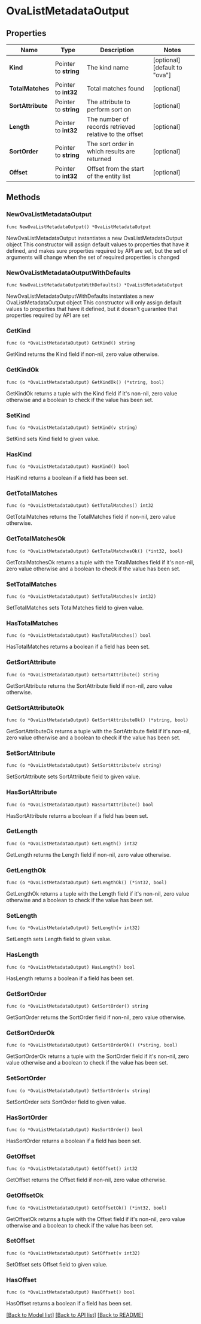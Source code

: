 # OvaListMetadataOutput

## Properties

Name | Type | Description | Notes
------------ | ------------- | ------------- | -------------
**Kind** | Pointer to **string** | The kind name | [optional] [default to "ova"]
**TotalMatches** | Pointer to **int32** | Total matches found | [optional] 
**SortAttribute** | Pointer to **string** | The attribute to perform sort on | [optional] 
**Length** | Pointer to **int32** | The number of records retrieved relative to the offset | [optional] 
**SortOrder** | Pointer to **string** | The sort order in which results are returned | [optional] 
**Offset** | Pointer to **int32** | Offset from the start of the entity list | [optional] 

## Methods

### NewOvaListMetadataOutput

`func NewOvaListMetadataOutput() *OvaListMetadataOutput`

NewOvaListMetadataOutput instantiates a new OvaListMetadataOutput object
This constructor will assign default values to properties that have it defined,
and makes sure properties required by API are set, but the set of arguments
will change when the set of required properties is changed

### NewOvaListMetadataOutputWithDefaults

`func NewOvaListMetadataOutputWithDefaults() *OvaListMetadataOutput`

NewOvaListMetadataOutputWithDefaults instantiates a new OvaListMetadataOutput object
This constructor will only assign default values to properties that have it defined,
but it doesn't guarantee that properties required by API are set

### GetKind

`func (o *OvaListMetadataOutput) GetKind() string`

GetKind returns the Kind field if non-nil, zero value otherwise.

### GetKindOk

`func (o *OvaListMetadataOutput) GetKindOk() (*string, bool)`

GetKindOk returns a tuple with the Kind field if it's non-nil, zero value otherwise
and a boolean to check if the value has been set.

### SetKind

`func (o *OvaListMetadataOutput) SetKind(v string)`

SetKind sets Kind field to given value.

### HasKind

`func (o *OvaListMetadataOutput) HasKind() bool`

HasKind returns a boolean if a field has been set.

### GetTotalMatches

`func (o *OvaListMetadataOutput) GetTotalMatches() int32`

GetTotalMatches returns the TotalMatches field if non-nil, zero value otherwise.

### GetTotalMatchesOk

`func (o *OvaListMetadataOutput) GetTotalMatchesOk() (*int32, bool)`

GetTotalMatchesOk returns a tuple with the TotalMatches field if it's non-nil, zero value otherwise
and a boolean to check if the value has been set.

### SetTotalMatches

`func (o *OvaListMetadataOutput) SetTotalMatches(v int32)`

SetTotalMatches sets TotalMatches field to given value.

### HasTotalMatches

`func (o *OvaListMetadataOutput) HasTotalMatches() bool`

HasTotalMatches returns a boolean if a field has been set.

### GetSortAttribute

`func (o *OvaListMetadataOutput) GetSortAttribute() string`

GetSortAttribute returns the SortAttribute field if non-nil, zero value otherwise.

### GetSortAttributeOk

`func (o *OvaListMetadataOutput) GetSortAttributeOk() (*string, bool)`

GetSortAttributeOk returns a tuple with the SortAttribute field if it's non-nil, zero value otherwise
and a boolean to check if the value has been set.

### SetSortAttribute

`func (o *OvaListMetadataOutput) SetSortAttribute(v string)`

SetSortAttribute sets SortAttribute field to given value.

### HasSortAttribute

`func (o *OvaListMetadataOutput) HasSortAttribute() bool`

HasSortAttribute returns a boolean if a field has been set.

### GetLength

`func (o *OvaListMetadataOutput) GetLength() int32`

GetLength returns the Length field if non-nil, zero value otherwise.

### GetLengthOk

`func (o *OvaListMetadataOutput) GetLengthOk() (*int32, bool)`

GetLengthOk returns a tuple with the Length field if it's non-nil, zero value otherwise
and a boolean to check if the value has been set.

### SetLength

`func (o *OvaListMetadataOutput) SetLength(v int32)`

SetLength sets Length field to given value.

### HasLength

`func (o *OvaListMetadataOutput) HasLength() bool`

HasLength returns a boolean if a field has been set.

### GetSortOrder

`func (o *OvaListMetadataOutput) GetSortOrder() string`

GetSortOrder returns the SortOrder field if non-nil, zero value otherwise.

### GetSortOrderOk

`func (o *OvaListMetadataOutput) GetSortOrderOk() (*string, bool)`

GetSortOrderOk returns a tuple with the SortOrder field if it's non-nil, zero value otherwise
and a boolean to check if the value has been set.

### SetSortOrder

`func (o *OvaListMetadataOutput) SetSortOrder(v string)`

SetSortOrder sets SortOrder field to given value.

### HasSortOrder

`func (o *OvaListMetadataOutput) HasSortOrder() bool`

HasSortOrder returns a boolean if a field has been set.

### GetOffset

`func (o *OvaListMetadataOutput) GetOffset() int32`

GetOffset returns the Offset field if non-nil, zero value otherwise.

### GetOffsetOk

`func (o *OvaListMetadataOutput) GetOffsetOk() (*int32, bool)`

GetOffsetOk returns a tuple with the Offset field if it's non-nil, zero value otherwise
and a boolean to check if the value has been set.

### SetOffset

`func (o *OvaListMetadataOutput) SetOffset(v int32)`

SetOffset sets Offset field to given value.

### HasOffset

`func (o *OvaListMetadataOutput) HasOffset() bool`

HasOffset returns a boolean if a field has been set.


[[Back to Model list]](../README.md#documentation-for-models) [[Back to API list]](../README.md#documentation-for-api-endpoints) [[Back to README]](../README.md)


